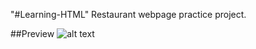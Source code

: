 "#Learning-HTML" 
	Restaurant webpage practice project.

##Preview
![alt text](https://github.com/danny-cpp/Learning-HTML/blob/master/webpage-pic.PNG?raw=true)